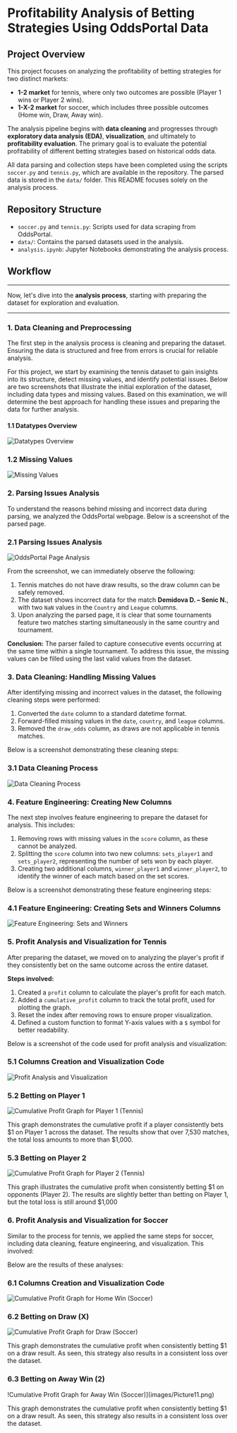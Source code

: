 # **Profitability Analysis of Betting Strategies Using OddsPortal Data**

## **Project Overview**
This project focuses on analyzing the profitability of betting strategies for two distinct markets:
- **1-2 market** for tennis, where only two outcomes are possible (Player 1 wins or Player 2 wins).
- **1-X-2 market** for soccer, which includes three possible outcomes (Home win, Draw, Away win).

The analysis pipeline begins with **data cleaning** and progresses through **exploratory data analysis (EDA)**, **visualization**, and ultimately to **profitability evaluation**. The primary goal is to evaluate the potential profitability of different betting strategies based on historical odds data.

All data parsing and collection steps have been completed using the scripts `soccer.py` and `tennis.py`, which are available in the repository. The parsed data is stored in the `data/` folder. This README focuses solely on the analysis process.

## **Repository Structure**
- `soccer.py` and `tennis.py`: Scripts used for data scraping from OddsPortal.
- `data/`: Contains the parsed datasets used in the analysis.
- `analysis.ipynb`: Jupyter Notebooks demonstrating the analysis process.

## **Workflow**

---

Now, let's dive into the **analysis process**, starting with preparing the dataset for exploration and evaluation. 

---

### **1. Data Cleaning and Preprocessing**
The first step in the analysis process is cleaning and preparing the dataset. Ensuring the data is structured and free from errors is crucial for reliable analysis. 

For this project, we start by examining the tennis dataset to gain insights into its structure, detect missing values, and identify potential issues. Below are two screenshots that illustrate the initial exploration of the dataset, including data types and missing values. Based on this examination, we will determine the best approach for handling these issues and preparing the data for further analysis.

#### **1.1 Datatypes Overview**
![Datatypes Overview](images/Picture1.png)

### **1.2 Missing Values**
![Missing Values](images/Picture2.png)

### **2. Parsing Issues Analysis**
To understand the reasons behind missing and incorrect data during parsing, we analyzed the OddsPortal webpage. Below is a screenshot of the parsed page.

### **2.1 Parsing Issues Analysis**
![OddsPortal Page Analysis](images/Picture3.png)

From the screenshot, we can immediately observe the following:
1. Tennis matches do not have draw results, so the draw column can be safely removed.
2. The dataset shows incorrect data for the match **Demidova D. – Senic N.**, with two `NaN` values in the `Country` and `League` columns.
3. Upon analyzing the parsed page, it is clear that some tournaments feature two matches starting simultaneously in the same country and tournament. 

**Conclusion:** The parser failed to capture consecutive events occurring at the same time within a single tournament. To address this issue, the missing values can be filled using the last valid values from the dataset.

### **3. Data Cleaning: Handling Missing Values**
After identifying missing and incorrect values in the dataset, the following cleaning steps were performed:
1. Converted the `date` column to a standard datetime format.
2. Forward-filled missing values in the `date`, `country`, and `league` columns.
3. Removed the `draw_odds` column, as draws are not applicable in tennis matches.

Below is a screenshot demonstrating these cleaning steps:

### **3.1 Data Cleaning Process**
![Data Cleaning Process](images/Picture4.png)

### **4. Feature Engineering: Creating New Columns**
The next step involves feature engineering to prepare the dataset for analysis. This includes:

1. Removing rows with missing values in the `score` column, as these cannot be analyzed.
2. Splitting the `score` column into two new columns: `sets_player1` and `sets_player2`, representing the number of sets won by each player.
3. Creating two additional columns, `winner_player1` and `winner_player2`, to identify the winner of each match based on the set scores.

Below is a screenshot demonstrating these feature engineering steps:

### **4.1 Feature Engineering: Creating Sets and Winners Columns**
![Feature Engineering: Sets and Winners](images/Picture5.png)

### **5. Profit Analysis and Visualization for Tennis**
After preparing the dataset, we moved on to analyzing the player's profit if they consistently bet on the same outcome across the entire dataset.

**Steps involved:**
1. Created a `profit` column to calculate the player's profit for each match.
2. Added a `cumulative_profit` column to track the total profit, used for plotting the graph.
3. Reset the index after removing rows to ensure proper visualization.
4. Defined a custom function to format Y-axis values with a `$` symbol for better readability.

Below is a screenshot of the code used for profit analysis and visualization:

### **5.1 Columns Creation and Visualization Code**
![Profit Analysis and Visualization](images/Picture6.png)

### **5.2 Betting on Player 1**
![Cumulative Profit Graph for Player 1 (Tennis)](images/Picture7.png)

This graph demonstrates the cumulative profit if a player consistently bets $1 on Player 1 across the dataset. The results show that over 7,530 matches, the total loss amounts to more than $1,000.

### **5.3 Betting on Player 2**
![Cumulative Profit Graph for Player 2 (Tennis)](images/Picture8.png)

This graph illustrates the cumulative profit when consistently betting $1 on opponents (Player 2). The results are slightly better than betting on Player 1, but the total loss is still around $1,000

### **6. Profit Analysis and Visualization for Soccer**

Similar to the process for tennis, we applied the same steps for soccer, including data cleaning, feature engineering, and visualization. This involved:

Below are the results of these analyses:

### **6.1 Columns Creation and Visualization Code**
![Cumulative Profit Graph for Home Win (Soccer)](images/Picture9.png)

### **6.2 Betting on Draw (X)**
![Cumulative Profit Graph for Draw (Soccer)](images/Picture10.png)

This graph demonstrates the cumulative profit when consistently betting $1 on a draw result. As seen, this strategy also results in a consistent loss over the dataset.

### **6.3 Betting on Away Win (2)**
!Cumulative Profit Graph for Away Win (Soccer)](images/Picture11.png)

This graph demonstrates the cumulative profit when consistently betting $1 on a draw result. As seen, this strategy also results in a consistent loss over the dataset.












